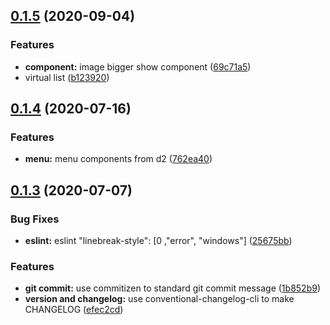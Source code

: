 ## [0.1.5](https://github.com/weilaiqishi/VueFamilyBucket-study/compare/v0.1.4...v0.1.5) (2020-09-04)


### Features

* **component:** image bigger show component ([69c71a5](https://github.com/weilaiqishi/VueFamilyBucket-study/commit/69c71a539e518675a5c69ee71f6cda6f935e1570))
* virtual list ([b123920](https://github.com/weilaiqishi/VueFamilyBucket-study/commit/b12392042fb796f121ca84ea64ebf9e8429902ee))



## [0.1.4](https://github.com/weilaiqishi/VueFamilyBucket-study/compare/v0.1.3...v0.1.4) (2020-07-16)


### Features

* **menu:** menu components from d2 ([762ea40](https://github.com/weilaiqishi/VueFamilyBucket-study/commit/762ea4073da1ffd9b2d64f18f1ce8e25e03c5fe2))



## [0.1.3](https://github.com/weilaiqishi/VueFamilyBucket-study/compare/1b852b92645bba397c7459d18d7959a6007203b2...v0.1.3) (2020-07-07)


### Bug Fixes

* **eslint:** eslint "linebreak-style": [0 ,"error", "windows"] ([25675bb](https://github.com/weilaiqishi/VueFamilyBucket-study/commit/25675bbd68dd9d97dff03875a02f5c6b59da2731))


### Features

* **git commit:** use commitizen to standard git commit message ([1b852b9](https://github.com/weilaiqishi/VueFamilyBucket-study/commit/1b852b92645bba397c7459d18d7959a6007203b2))
* **version and changelog:** use conventional-changelog-cli to make CHANGELOG ([efec2cd](https://github.com/weilaiqishi/VueFamilyBucket-study/commit/efec2cd9c5a0a0f7a85986f1bbb0e995252c14be))



